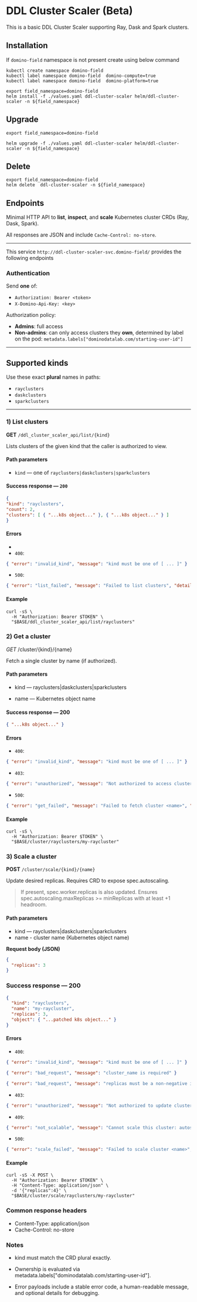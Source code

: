 # DDL Cluster Scaler (Beta)
This is a basic DDL Cluster Scaler supporting Ray, Dask and Spark clusters.


## Installation

If `domino-field` namespace is not present create using below command

```shell
kubectl create namespace domino-field
kubectl label namespace domino-field  domino-compute=true
kubectl label namespace domino-field  domino-platform=true
```

```shell
export field_namespace=domino-field
helm install -f ./values.yaml ddl-cluster-scaler helm/ddl-cluster-scaler -n ${field_namespace}
```
## Upgrade

```shell
export field_namespace=domino-field

helm upgrade -f ./values.yaml ddl-cluster-scaler helm/ddl-cluster-scaler -n ${field_namespace}
```

## Delete 

```shell
export field_namespace=domino-field
helm delete  ddl-cluster-scaler -n ${field_namespace}
```

## Endpoints
Minimal HTTP API to **list**, **inspect**, and **scale** Kubernetes cluster CRDs (Ray, Dask, Spark).

All responses are JSON and include `Cache-Control: no-store`.

---

This service `http://ddl-cluster-scaler-svc.domino-field/` provides the following endpoints

### Authentication

Send **one** of:

- `Authorization: Bearer <token>`
- `X-Domino-Api-Key: <key>`

Authorization policy:

- **Admins**: full access
- **Non-admins**: can only access clusters they **own**, determined by label on the pod:
`metadata.labels["dominodatalab.com/starting-user-id"]`


---

## Supported kinds

Use these exact **plural** names in paths:

- `rayclusters`
- `daskclusters`
- `sparkclusters`

---

### 1) List clusters

**GET** `/ddl_cluster_scaler_api/list/{kind}`

Lists clusters of the given kind that the caller is authorized to view.

#### Path parameters
- `kind` — one of `rayclusters|daskclusters|sparkclusters`

#### Success response — `200`
```json
{
"kind": "rayclusters",
"count": 2,
"clusters": [ { "...k8s object..." }, { "...k8s object..." } ]
}
```
#### Errors
- 
- `400`:
```json
{ "error": "invalid_kind", "message": "kind must be one of [ ... ]" }
```

- `500`:
```json
{ "error": "list_failed", "message": "Failed to list clusters", "details": "..." }
```

#### Example
```shell
curl -sS \
  -H "Authorization: Bearer $TOKEN" \
  "$BASE/ddl_cluster_scaler_api/list/rayclusters"
```

###  2) Get a cluster

*GET* /cluster/{kind}/{name}

Fetch a single cluster by name (if authorized).

#### Path parameters

- kind — rayclusters|daskclusters|sparkclusters

- name — Kubernetes object name

#### Success response — 200

```json
{ "...k8s object..." }
```

#### Errors

- `400`:
```json
{ "error": "invalid_kind", "message": "kind must be one of [ ... ]" }
```


- `403`:
```json
{ "error": "unauthorized", "message": "Not authorized to access cluster <name>" }
```

- `500`:
```json
{ "error": "get_failed", "message": "Failed to fetch cluster <name>", "details": "..." }
```

#### Example
```shell
curl -sS \
  -H "Authorization: Bearer $TOKEN" \
  "$BASE/cluster/rayclusters/my-raycluster"
```

### 3) Scale a cluster

**POST** `/cluster/scale/{kind}/{name}`

Update desired replicas. Requires CRD to expose spec.autoscaling.

> If present, spec.worker.replicas is also updated.
> Ensures spec.autoscaling.maxReplicas >= minReplicas with at least +1 headroom.

#### Path parameters

- kind — rayclusters|daskclusters|sparkclusters
- name - cluster name (Kubernetes object name)

**Request body (JSON)**
```json
{
  "replicas": 3
}
```

### Success response — 200

```json
{
  "kind": "rayclusters",
  "name": "my-raycluster",
  "replicas": 3,
  "object": { "...patched k8s object..." }
}

```

#### Errors
- `400`:
```json
{ "error": "invalid_kind", "message": "kind must be one of [ ... ]" }
```
```json
{ "error": "bad_request", "message": "cluster_name is required" }
```
```json
{ "error": "bad_request", "message": "replicas must be a non-negative integer" }
```

- `403`:
```json
{ "error": "unauthorized", "message": "Not authorized to update cluster <name>" }
```

- `409`:
```json
{ "error": "not_scalable", "message": "Cannot scale this cluster: autoscaling not enabled" }
```

- `500`:
```json
{ "error": "scale_failed", "message": "Failed to scale cluster <name>", "details": "..." }
```

#### Example
```shell
curl -sS -X POST \
  -H "Authorization: Bearer $TOKEN" \
  -H "Content-Type: application/json" \
  -d '{"replicas":4}' \
  "$BASE/cluster/scale/rayclusters/my-raycluster"
```

### Common response headers
- Content-Type: application/json
- Cache-Control: no-store

### Notes

- kind must match the CRD plural exactly.

- Ownership is evaluated via metadata.labels["dominodatalab.com/starting-user-id"].

- Error payloads include a stable error code, a human-readable message, and optional details for debugging.
